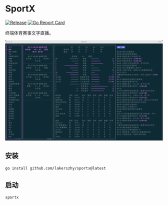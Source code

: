 # SportX

[![Release](https://img.shields.io/github/release/lakerszhy/sportx.svg)](https://github.com/lakerszhy/sportx/releases/latest)
[![Go Report Card](https://goreportcard.com/badge/github.com/lakerszhy/sportx)](https://goreportcard.com/report/github.com/lakerszhy/sportx) 

终端体育赛事文字直播。

![SportX](/asset/sportx.png) 

## 安装

```bash
go install github.com/lakerszhy/sportx@latest
```

## 启动

```bash
sportx
```